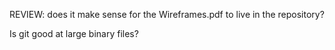 REVIEW: does it make sense for the Wireframes.pdf to live in the repository?

Is git good at large binary files?
